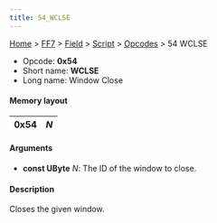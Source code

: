 ```yaml
---
title: 54_WCLSE
---
```


[Home](../../../../Main_Page.md) > [FF7](../../../../FF7.md) > [Field](../../../Field.md) > [Script](../../Script.md) > [Opcodes](../Opcodes.md) > 54 WCLSE

-   Opcode: **0x54**
-   Short name: **WCLSE**
-   Long name: Window Close

#### Memory layout

| 0x54 | *N* |
|------|-----|

#### Arguments

-   **const UByte** *N*: The ID of the window to close.

#### Description

Closes the given window.
